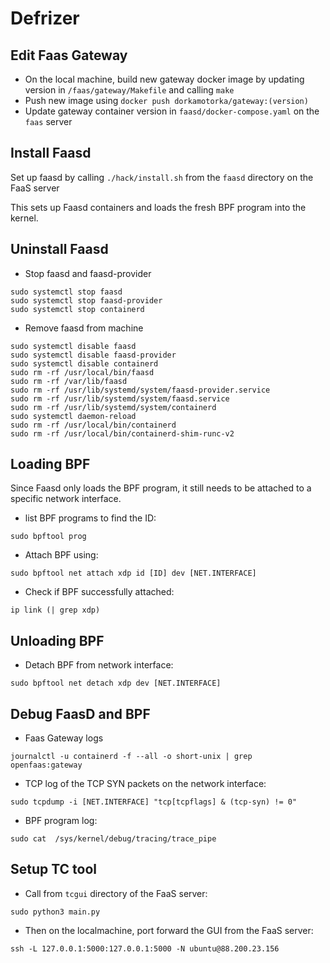 # Defrizer

## Edit Faas Gateway

* On the local machine, build new gateway docker image by updating version in `/faas/gateway/Makefile` and calling `make`
* Push new image using `docker push dorkamotorka/gateway:(version)`
* Update gateway container version in `faasd/docker-compose.yaml` on the `faas` server

## Install Faasd

Set up faasd by calling `./hack/install.sh` from the `faasd` directory on the FaaS server

This sets up Faasd containers and loads the fresh BPF program into the kernel.

## Uninstall Faasd

* Stop faasd and faasd-provider
```
sudo systemctl stop faasd
sudo systemctl stop faasd-provider
sudo systemctl stop containerd
```

* Remove faasd from machine
```
sudo systemctl disable faasd
sudo systemctl disable faasd-provider
sudo systemctl disable containerd
sudo rm -rf /usr/local/bin/faasd
sudo rm -rf /var/lib/faasd
sudo rm -rf /usr/lib/systemd/system/faasd-provider.service
sudo rm -rf /usr/lib/systemd/system/faasd.service
sudo rm -rf /usr/lib/systemd/system/containerd
sudo systemctl daemon-reload
sudo rm -rf /usr/local/bin/containerd
sudo rm -rf /usr/local/bin/containerd-shim-runc-v2
```

## Loading BPF

Since Faasd only loads the BPF program, it still needs to be attached to a specific network interface.

* list BPF programs to find the ID:
```
sudo bpftool prog
```

* Attach BPF using:
```
sudo bpftool net attach xdp id [ID] dev [NET.INTERFACE]
```

* Check if BPF successfully attached:
```
ip link (| grep xdp)
```

## Unloading BPF

* Detach BPF from network interface:
```
sudo bpftool net detach xdp dev [NET.INTERFACE]
```

## Debug FaasD and BPF
* Faas Gateway logs
```
journalctl -u containerd -f --all -o short-unix | grep openfaas:gateway
```

* TCP log of the TCP SYN packets on the network interface:
```
sudo tcpdump -i [NET.INTERFACE] "tcp[tcpflags] & (tcp-syn) != 0"
```

* BPF program log:
```
sudo cat  /sys/kernel/debug/tracing/trace_pipe
```

## Setup TC tool

* Call from `tcgui` directory of the FaaS server:
```
sudo python3 main.py
```

* Then on the localmachine, port forward the GUI from the FaaS server:
```
ssh -L 127.0.0.1:5000:127.0.0.1:5000 -N ubuntu@88.200.23.156
```
